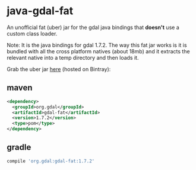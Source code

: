 # java-gdal-fat
An unofficial fat (uber) jar for the gdal java bindings that **doesn't** use a custom class loader.

Note: It is the java bindings for gdal 1.7.2.
The way this fat jar works is it is bundled with all the cross platform natives (about 18mb) and it extracts the relevant
native into a temp directory and then loads it.

Grab the uber jar [here](https://bintray.com/lukehb/gdal-fat/gdal-fat/) (hosted on Bintray):

maven
-----
```xml
<dependency>
  <groupId>org.gdal</groupId>
  <artifactId>gdal-fat</artifactId>
  <version>1.7.2</version>
  <type>pom</type>
</dependency>
```

gradle
------
```groovy
compile 'org.gdal:gdal-fat:1.7.2'
```
